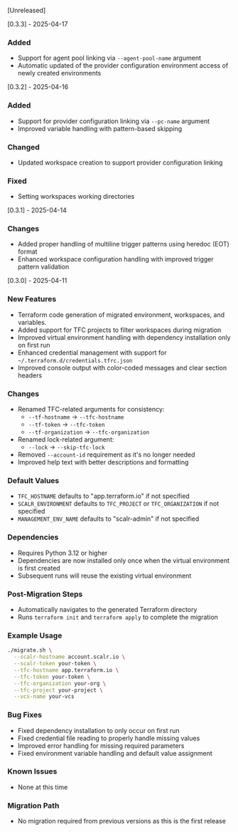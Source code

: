 [Unreleased]

[0.3.3] - 2025-04-17

### Added
- Support for agent pool linking via `--agent-pool-name` argument
- Automatic updated of the provider configuration environment access of newly created environments

[0.3.2] - 2025-04-16

### Added
- Support for provider configuration linking via `--pc-name` argument
- Improved variable handling with pattern-based skipping

### Changed
- Updated workspace creation to support provider configuration linking

### Fixed
- Setting workspaces working directories

[0.3.1] - 2025-04-14

### Changes

- Added proper handling of multiline trigger patterns using heredoc (EOT) format
- Enhanced workspace configuration handling with improved trigger pattern validation

[0.3.0] - 2025-04-11

### New Features
- Terraform code generation of migrated environment, workspaces, and variables.
- Added support for TFC projects to filter workspaces during migration
- Improved virtual environment handling with dependency installation only on first run
- Enhanced credential management with support for `~/.terraform.d/credentials.tfrc.json`
- Improved console output with color-coded messages and clear section headers

### Changes
- Renamed TFC-related arguments for consistency:
  - `--tf-hostname` → `--tfc-hostname`
  - `--tf-token` → `--tfc-token`
  - `--tf-organization` → `--tfc-organization`
- Renamed lock-related argument:
  - `--lock` → `--skip-tfc-lock`
- Removed `--account-id` requirement as it's no longer needed
- Improved help text with better descriptions and formatting

### Default Values
- `TFC_HOSTNAME` defaults to "app.terraform.io" if not specified
- `SCALR_ENVIRONMENT` defaults to `TFC_PROJECT` or `TFC_ORGANIZATION` if not specified
- `MANAGEMENT_ENV_NAME` defaults to "scalr-admin" if not specified

### Dependencies
- Requires Python 3.12 or higher
- Dependencies are now installed only once when the virtual environment is first created
- Subsequent runs will reuse the existing virtual environment

### Post-Migration Steps
- Automatically navigates to the generated Terraform directory
- Runs `terraform init` and `terraform apply` to complete the migration

### Example Usage
```bash
./migrate.sh \
  --scalr-hostname account.scalr.io \
  --scalr-token your-token \
  --tfc-hostname app.terraform.io \
  --tfc-token your-token \
  --tfc-organization your-org \
  --tfc-project your-project \
  --vcs-name your-vcs
```

### Bug Fixes
- Fixed dependency installation to only occur on first run
- Fixed credential file reading to properly handle missing values
- Improved error handling for missing required parameters
- Fixed environment variable handling and default value assignment

### Known Issues
- None at this time

### Migration Path
- No migration required from previous versions as this is the first release